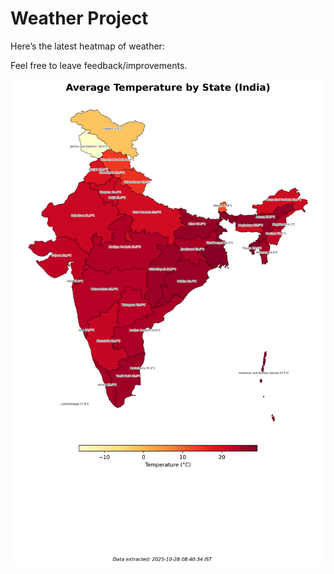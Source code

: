 # Weather Project

Here’s the latest heatmap of weather:

Feel free to leave feedback/improvements.

![India Heatmap](docs/assets/india_heatmap.png?v=00342C)
